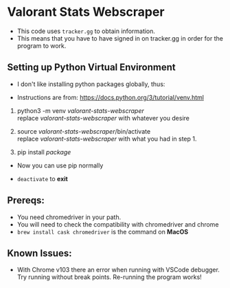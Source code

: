 # Valorant Stats Webscraper

- This code uses `tracker.gg` to obtain information.
- This means that you have to have signed in on tracker.gg in order for the program to work.


## Setting up Python Virtual Environment

- I don't like installing python packages globally, thus:

- Instructions are from: https://docs.python.org/3/tutorial/venv.html

1. python3 -m venv *valorant-stats-webscraper* <br />
replace *valorant-stats-webscraper* with whatever you desire

2. source *valorant-stats-webscraper*/bin/activate <br />
replace *valorant-stats-webscraper* with what you had in step 1.

3. pip install *package*

- Now you can use pip normally

- `deactivate` to **exit**

## Prereqs: 
- You need chromedriver in your path.
- You will need to check the compatibility with chromedriver and chrome
- `brew install cask chromedriver` is the command on **MacOS**

## Known Issues:
* With Chrome v103 there an error when running with VSCode debugger. Try running without break points. Re-running the program works!
